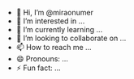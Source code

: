 - 👋 Hi, I’m @miraonumer
- 👀 I’m interested in ...
- 🌱 I’m currently learning ...
- 💞️ I’m looking to collaborate on ...
- 📫 How to reach me ...
- 😄 Pronouns: ...
- ⚡ Fun fact: ...

<!---
miraonumer/miraonumer is a ✨ special ✨ repository because its `README.md` (this file) appears on your GitHub profile.
You can click the Preview link to take a look at your changes.
--->
